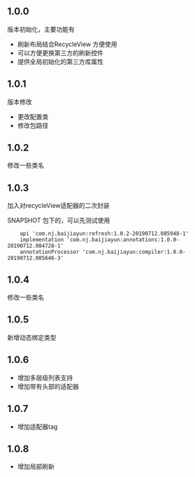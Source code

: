 ## 1.0.0

版本初始化，主要功能有
* 刷新布局结合RecycleView 方便使用
* 可以方便更换第三方的刷新控件
* 提供全局初始化的第三方库属性

## 1.0.1
版本修改
* 更改配置类
* 修改包路径
## 1.0.2
修改一些类名

## 1.0.3
加入对recycleView适配器的二次封装

SNAPSHOT 包下的，可以先测试使用
```
    api 'com.nj.baijiayun:refresh:1.0.2-20190712.085948-1'
    implementation 'com.nj.baijiayun:annotations:1.0.0-20190712.084728-1'
    annotationProcessor 'com.nj.baijiayun:compiler:1.0.0-20190712.085646-3'

```

## 1.0.4
修改一些类名

## 1.0.5
新增动态绑定类型 

## 1.0.6
* 增加多层级列表支持
* 增加带有头部的适配器 

## 1.0.7
* 增加适配器tag 

## 1.0.8
* 增加局部刷新